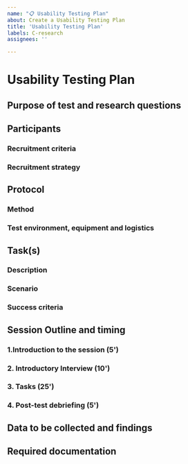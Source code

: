 ```yaml
---
name: "📋 Usability Testing Plan"
about: Create a Usability Testing Plan
title: 'Usability Testing Plan'
labels: C-research
assignees: ''

---
```


# Usability Testing Plan

<!-- For an example of a usability testing plan see #1501. This and other comments should be removed as you write the plan. -->

## Purpose of test and research questions

<!-- The research question should be focused, narrow, specific, answerable, feasible and open, e.g "what", "why" and "how" -->

## Participants

<!-- How many people will take part in your usability study? -->

### Recruitment criteria

<!-- What characteristics should your research participants have in order to answer your research questions? -->

### Recruitment strategy

<!-- Where and how will you find your participants? How will you compensate them for their time and feedback? -->

## Protocol

### Method

<!-- Explain whether the tests will be co-located or reomte, moderated or unmoderated, and who will attend the sessions (e.g a moderator and a note-taker) -->

### Test environment, equipment and logistics

<!-- Describe the software artifact that you will present to participants (e.g a test instance, an alpha version, a prototype, printed mock ups...), and the technical setup (e.g what type of device you will use, what recording equipment and software, any peripherals such as a mouse or keyboard -->

## Task(s)

<!-- For each task provide a brief description, a criteria for success (what needs to happen for the participant to successfully complete the task) and the scenario you will provide to participants -->

### Description

<!-- What does the task entail? e.g downloading, building and running zebrad -->

### Scenario

<!-- This is a little story you can tell your users about what they are trying to do and why -->

### Success criteria

<!-- What needs to happen for the participant to successfully complete the task -->


## Session Outline and timing

<!-- The following sections provide some space to plan out the script and and tasks for your participants -->

### 1.Introduction to the session (5\')

<!-- Here you can write the script to: Welcome participant, explain the activity, the technical setup, get consent, etc... -->

### 2. Introductory Interview (10\')

<!-- Here you can write the script to gather some insight into the participant and their context -->

### 3. Tasks (25\')

<!-- Here you can write the tasks -->

### 4. Post-test debriefing (5\')

<!-- Here you can write the script for the closing interview and list any other short activities you want to run during the final minutes, e.g user satisfaction questionnaire, collect general feedback from participant, etc... -->

## Data to be collected and findings

<!-- List the data you will collect during the study, e.g screen + audio recordings, task success rates, etc... as well as how you will present and share findings, e.g report, wiki page, presentation, etc...) -->

## Required documentation

<!-- List the documents you will need to produce and bring to the usability testing sessions, e.g consent forms, usability testing script, questionnaires, etc... -->

